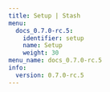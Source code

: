 ```yaml
---
title: Setup | Stash
menu:
  docs_0.7.0-rc.5:
    identifier: setup
    name: Setup
    weight: 30
menu_name: docs_0.7.0-rc.5
info:
  version: 0.7.0-rc.5
---
```


